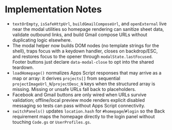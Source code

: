 # Implementation Notes

- `textOrEmpty`, `isSafeHttpUrl`, `buildGmailComposeUrl`, and `openExternal` live near the modal utilities so homepage rendering can sanitize sheet data, validate outbound links, and build Gmail compose URLs without duplicating logic elsewhere.
- The modal helper now builds DOM nodes (no template strings for the shell), traps focus with a keydown handler, closes on backdrop/ESC, and restores focus to the opener through `modalState.lastFocused`. Footer buttons just declare `data-modal-close` to opt into the shared teardown.
- `loadHomepage()` normalizes Apps Script responses that may arrive as a map or array: it derives `projects[]` from sequential `projectImageUrl_N`/`projectDesc_N` keys when the structured array is missing. Missing or unsafe URLs fall back to placeholders.
- Facebook and Gmail buttons are only wired when URLs survive validation; offline/local preview mode renders explicit disabled messaging so tests can pass without Apps Script connectivity.
- `switchPanels()` updates `location.hash` for `#homepage`/`#login` so the Back requirement maps the homepage directly to the login panel without touching `Code.gs` or `UserProfiles.gs`.
